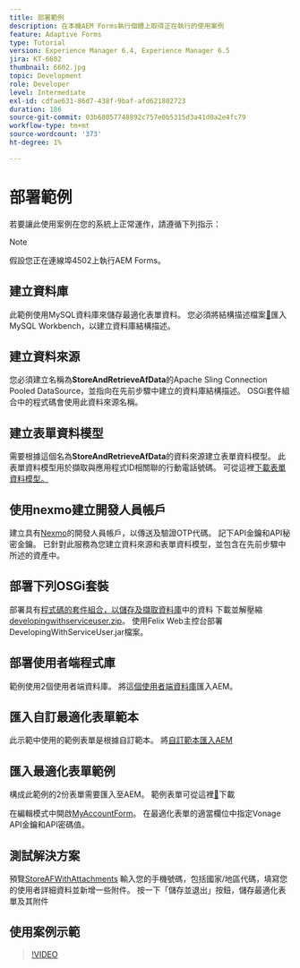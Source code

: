 ```yaml
---
title: 部署範例
description: 在本機AEM Forms執行個體上取得正在執行的使用案例
feature: Adaptive Forms
type: Tutorial
version: Experience Manager 6.4, Experience Manager 6.5
jira: KT-6602
thumbnail: 6602.jpg
topic: Development
role: Developer
level: Intermediate
exl-id: cdfae631-86d7-438f-9baf-afd621802723
duration: 186
source-git-commit: 03b68057748892c757e0b5315d3a41d0a2e4fc79
workflow-type: tm+mt
source-wordcount: '373'
ht-degree: 1%

---
```


# 部署範例

若要讓此使用案例在您的系統上正常運作，請遵循下列指示：

>[!NOTE]
>假設您正在連線埠4502上執行AEM Forms。


## 建立資料庫

此範例使用MySQL資料庫來儲存最適化表單資料。 您必須將結構描述檔案[&#128279;](assets/data-base-schema.sql)匯入MySQL Workbench，以建立資料庫結構描述。

## 建立資料來源

您必須建立名稱為&#x200B;**StoreAndRetrieveAfData**&#x200B;的Apache Sling Connection Pooled DataSource，並指向在先前步驟中建立的資料庫結構描述。 OSGi套件組合中的程式碼會使用此資料來源名稱。

## 建立表單資料模型

需要根據這個名為&#x200B;**StoreAndRetrieveAfData**&#x200B;的資料來源建立表單資料模型。 此表單資料模型用於擷取與應用程式ID相關聯的行動電話號碼。 可從這裡[下載表單資料模型。](assets/2-Factor-Authentication-DataSource-and-FDM.zip)

## 使用nexmo建立開發人員帳戶

建立具有[Nexmo](https://dashboard.nexmo.com/)的開發人員帳戶，以傳送及驗證OTP代碼。 記下API金鑰和API秘密金鑰。 已針對此服務為您建立資料來源和表單資料模型，並包含在先前步驟中所述的資產中。

## 部署下列OSGi套裝

部署具有[程式碼的套件組合，以儲存及擷取資料庫](assets/SaveAndResume.core-1.0.0-SNAPSHOT.jar)中的資料
下載並解壓縮[developingwithserviceuser.zip](https://experienceleague.adobe.com/docs/experience-manager-learn/assets/developingwithserviceuser.zip?lang=zh-Hant)。
使用Felix Web主控台部署DevelopingWithServiceUser.jar檔案。

## 部署使用者端程式庫

範例使用2個使用者端資料庫。 將這[個使用者端資料庫](assets/store-af-with-attachments-client-lib.zip)匯入AEM。

## 匯入自訂最適化表單範本

此示範中使用的範例表單是根據自訂範本。 將[自訂範本匯入AEM](assets/custom-template-with-page-component.zip)

## 匯入最適化表單範例

構成此範例的2份表單需要匯入至AEM。 範例表單可從這裡[&#128279;](assets/sample-forms.zip)下載

在編輯模式中開啟[MyAccountForm](http://localhost:4502/editor.html/content/forms/af/myaccountform.html)。 在最適化表單的適當欄位中指定Vonage API金鑰和API密碼值。

## 測試解決方案

預覽[StoreAFWithAttachments](http://localhost:4502/content/dam/formsanddocuments/storeafwithattachments/jcr:content?wcmmode=disabled)
輸入您的手機號碼，包括國家/地區代碼，填寫您的使用者詳細資料並新增一些附件。 按一下「儲存並退出」按鈕，儲存最適化表單及其附件


## 使用案例示範

>[!VIDEO](https://video.tv.adobe.com/v/327122?quality=12&learn=on)
